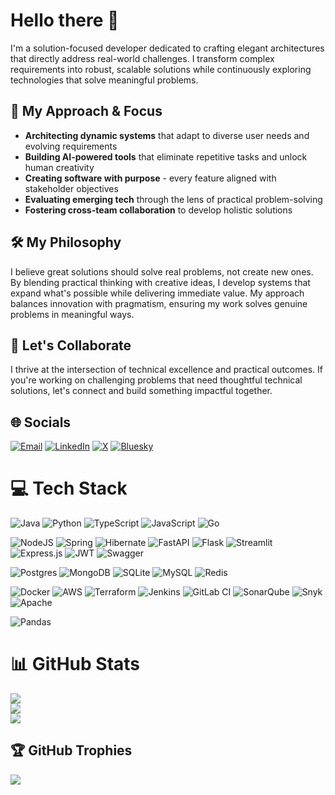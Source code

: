 # Hello there 👋

I'm a solution-focused developer dedicated to crafting elegant architectures that directly address real-world challenges. I transform complex requirements into robust, scalable solutions while continuously exploring technologies that solve meaningful problems.

## 🔭 My Approach & Focus

- **Architecting dynamic systems** that adapt to diverse user needs and evolving requirements
- **Building AI-powered tools** that eliminate repetitive tasks and unlock human creativity
- **Creating software with purpose** - every feature aligned with stakeholder objectives
- **Evaluating emerging tech** through the lens of practical problem-solving
- **Fostering cross-team collaboration** to develop holistic solutions

## 🛠️ My Philosophy

I believe great solutions should solve real problems, not create new ones. By blending practical thinking with creative ideas, I develop systems that expand what's possible while delivering immediate value. My approach balances innovation with pragmatism, ensuring my work solves genuine problems in meaningful ways.

## 💬 Let's Collaborate

I thrive at the intersection of technical excellence and practical outcomes. If you're working on challenging problems that need thoughtful technical solutions, let's connect and build something impactful together.

## 🌐 Socials

[![Email](https://img.shields.io/badge/Email-D14836?logo=gmail&logoColor=white)](mailto:subhransu.de.official@gmail.com)
[![LinkedIn](https://img.shields.io/badge/LinkedIn-%230077B5.svg?logo=linkedin&logoColor=white)](https://linkedin.com/in/subhransu-de)
[![X](https://img.shields.io/badge/X-black.svg?logo=X&logoColor=white)](https://x.com/Subhransu_D)
[![Bluesky](https://img.shields.io/badge/Bluesky-3686f7?logo=icloud&logoColor=white)](https://bsky.app/profile/subhransude.bsky.social)

# 💻 Tech Stack

![Java](https://img.shields.io/badge/java-%23ED8B00.svg?style=for-the-badge&logo=openjdk&logoColor=white)
![Python](https://img.shields.io/badge/python-3670A0?style=for-the-badge&logo=python&logoColor=ffdd54)
![TypeScript](https://img.shields.io/badge/typescript-%23007ACC.svg?style=for-the-badge&logo=typescript&logoColor=white)
![JavaScript](https://img.shields.io/badge/javascript-%23323330.svg?style=for-the-badge&logo=javascript&logoColor=%23F7DF1E)
![Go](https://img.shields.io/badge/go-%2300ADD8.svg?style=for-the-badge&logo=go&logoColor=white)

![NodeJS](https://img.shields.io/badge/node.js-6DA55F?style=for-the-badge&logo=node.js&logoColor=white)
![Spring](https://img.shields.io/badge/spring-%236DB33F.svg?style=for-the-badge&logo=spring&logoColor=white)
![Hibernate](https://img.shields.io/badge/Hibernate-59666C?style=for-the-badge&logo=Hibernate&logoColor=white)
![FastAPI](https://img.shields.io/badge/FastAPI-005571?style=for-the-badge&logo=fastapi)
![Flask](https://img.shields.io/badge/flask-%23000.svg?style=for-the-badge&logo=flask&logoColor=white)
![Streamlit](https://img.shields.io/badge/Streamlit-%23FE4B4B.svg?style=for-the-badge&logo=streamlit&logoColor=white)
![Express.js](https://img.shields.io/badge/express.js-%23404d59.svg?style=for-the-badge&logo=express&logoColor=%2361DAFB)
![JWT](https://img.shields.io/badge/JWT-black?style=for-the-badge&logo=JSON%20web%20tokens)
![Swagger](https://img.shields.io/badge/-Swagger-%23Clojure?style=for-the-badge&logo=swagger&logoColor=white)

![Postgres](https://img.shields.io/badge/postgres-%23316192.svg?style=for-the-badge&logo=postgresql&logoColor=white)
![MongoDB](https://img.shields.io/badge/MongoDB-%234ea94b.svg?style=for-the-badge&logo=mongodb&logoColor=white)
![SQLite](https://img.shields.io/badge/sqlite-%2307405e.svg?style=for-the-badge&logo=sqlite&logoColor=white)
![MySQL](https://img.shields.io/badge/mysql-4479A1.svg?style=for-the-badge&logo=mysql&logoColor=white)
![Redis](https://img.shields.io/badge/redis-%23DD0031.svg?style=for-the-badge&logo=redis&logoColor=white)

![Docker](https://img.shields.io/badge/docker-%230db7ed.svg?style=for-the-badge&logo=docker&logoColor=white)
![AWS](https://img.shields.io/badge/AWS-%23FF9900.svg?style=for-the-badge&logo=amazon-aws&logoColor=white)
![Terraform](https://img.shields.io/badge/terraform-%235835CC.svg?style=for-the-badge&logo=terraform&logoColor=white)
![Jenkins](https://img.shields.io/badge/jenkins-%232C5263.svg?style=for-the-badge&logo=jenkins&logoColor=white)
![GitLab CI](https://img.shields.io/badge/gitlab%20CI-%23181717.svg?style=for-the-badge&logo=gitlab&logoColor=white)
![SonarQube](https://img.shields.io/badge/SonarQube-black?style=for-the-badge&logo=sonarqube&logoColor=4E9BCD)
![Snyk](https://img.shields.io/badge/Snyk-8F238A?style=for-the-badge&logo=snyk&logoColor=white)
![Apache](https://img.shields.io/badge/apache-%23D42029.svg?style=for-the-badge&logo=apache&logoColor=white)

![Pandas](https://img.shields.io/badge/pandas-%23150458.svg?style=for-the-badge&logo=pandas&logoColor=white)

# 📊 GitHub Stats

![](https://github-readme-stats.vercel.app/api?username=Subhransu-De&theme=dark&hide_border=false&include_all_commits=true&count_private=false)<br/>
![](https://nirzak-streak-stats.vercel.app/?user=Subhransu-De&theme=dark&hide_border=false)<br/>
![](https://github-readme-stats.vercel.app/api/top-langs/?username=Subhransu-De&theme=dark&hide_border=false&include_all_commits=true&count_private=false&layout=compact)

## 🏆 GitHub Trophies

![](https://github-profile-trophy.vercel.app/?username=Subhransu-De&theme=dark&no-frame=false&no-bg=true&margin-w=4)
